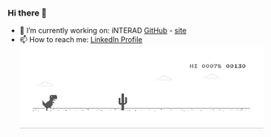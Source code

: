### Hi there 👋
* 🔭 I’m currently working on: iNTERAD [GitHub](https://github.com/iNTERAD-GR) - [site](https://www.interad.gr/)
* 📫 How to reach me: [LinkedIn Profile](https://www.linkedin.com/in/ioannis-antoniou-0b949a6a/)
![Dino](dino.gif)
<!--
**aimon7/aimon7** is a ✨ _special_ ✨ repository because its `README.md` (this file) appears on your GitHub profile.

Here are some ideas to get you started:

- 🔭 I’m currently working on ...
- 🌱 I’m currently learning ...
- 👯 I’m looking to collaborate on ...
- 🤔 I’m looking for help with ...
- 💬 Ask me about ...
- 📫 How to reach me: ...
- 😄 Pronouns: ...
- ⚡ Fun fact: ...
-->
